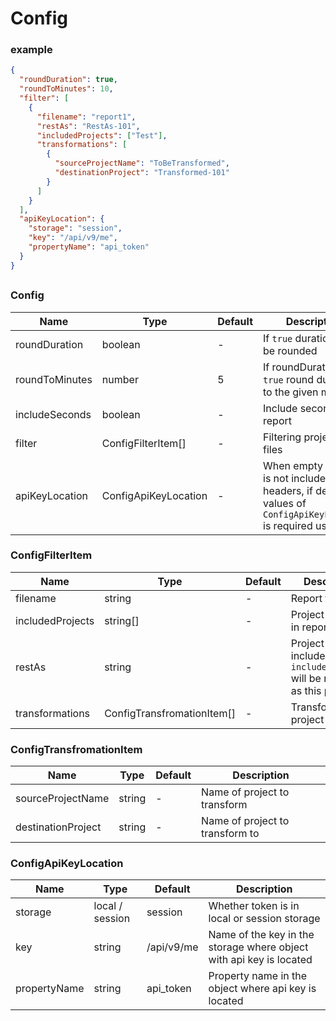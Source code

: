 # Config

### example

```json
{
  "roundDuration": true,
  "roundToMinutes": 10,
  "filter": [
    {
      "filename": "report1",
      "restAs": "RestAs-101",
      "includedProjects": ["Test"],
      "transformations": [
        {
          "sourceProjectName": "ToBeTransformed",
          "destinationProject": "Transformed-101"
        }
      ]
    }
  ],
  "apiKeyLocation": {
    "storage": "session",
    "key": "/api/v9/me",
    "propertyName": "api_token"
  }
}
```

##

### Config

| Name           | Type                 | Default | Description                                                                                                     |
| -------------- | -------------------- | ------- | --------------------------------------------------------------------------------------------------------------- |
| roundDuration  | boolean              | -       | If `true` duration will be rounded                                                                              |
| roundToMinutes | number               | 5       | If roundDuration is `true` round duration to the given minute                                                   |
| includeSeconds | boolean              | -       | Include seconds in report                                                                                       |
| filter         | ConfigFilterItem[]   | -       | Filtering projects to files                                                                                     |
| apiKeyLocation | ConfigApiKeyLocation | -       | When empty api key is not included in headers, if default values of `ConfigApiKeyLocation` is required use `{}` |

### ConfigFilterItem

| Name             | Type                       | Default | Description                                                                 |
| ---------------- | -------------------------- | ------- | --------------------------------------------------------------------------- |
| filename         | string                     | -       | Report file name                                                            |
| includedProjects | string[]                   | -       | Project included in report                                                  |
| restAs           | string                     | -       | Project not included in `includedProjects` will be reported as this project |
| transformations  | ConfigTransfromationItem[] | -       | Transformation project config                                               |

### ConfigTransfromationItem

| Name               | Type   | Default | Description                     |
| ------------------ | ------ | ------- | ------------------------------- |
| sourceProjectName  | string | -       | Name of project to transform    |
| destinationProject | string | -       | Name of project to transform to |

### ConfigApiKeyLocation

| Name         | Type            | Default    | Description                                                         |
| ------------ | --------------- | ---------- | ------------------------------------------------------------------- |
| storage      | local / session | session    | Whether token is in local or session storage                        |
| key          | string          | /api/v9/me | Name of the key in the storage where object with api key is located |
| propertyName | string          | api_token  | Property name in the object where api key is located                |
